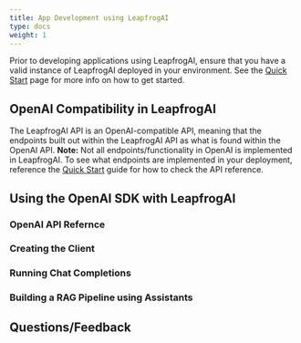 ```yaml
---
title: App Development using LeapfrogAI
type: docs
weight: 1
---
```


Prior to developing applications using LeapfrogAI, ensure that you have a valid instance of LeapfrogAI deployed in your environment. See the [Quick Start](https://docs.leapfrog.ai/docs/local-deploy-guide/quick_start/) page for more info on how to get started.

## OpenAI Compatibility in LeapfrogAI

The LeapfrogAI API is an OpenAI-compatible API, meaning that the endpoints built out within the LeapfrogAI API as what is found within the OpenAI API. **Note:** Not all endpoints/functionality in OpenAI is implemented in LeapfrogAI. To see what endpoints are implemented in your deployment, reference the [Quick Start](https://docs.leapfrog.ai/docs/local-deploy-guide/quick_start/#checking-deployment) guide for how to check the API reference.

## Using the OpenAI SDK with LeapfrogAI

### OpenAI API Refernce

### Creating the Client

### Running Chat Completions

### Building a RAG Pipeline using Assistants

## Questions/Feedback
